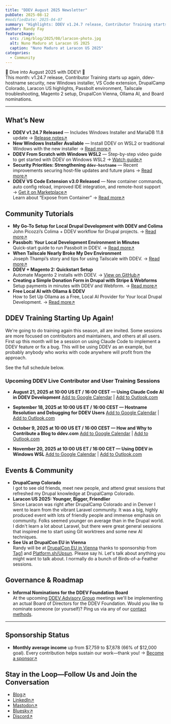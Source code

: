 ```yaml
---
title: "DDEV August 2025 Newsletter"
pubDate: 2025-08-12
#modifiedDate: 2025-04-07
summary: "Highlights: DDEV v1.24.7 release, Contributor Training starts up again, Security priorities (ddev-hostname), New Windows installer, New VS Code extension release, Drupal Camp Colorado, Laracon US, Passbolt environment setup, Tailscale troubleshooting, Magento 2 quickstart, Stripe donation form, DrupalCon attendance, Local AI with Ollama, and informal Board nominations."
author: Randy Fay
featureImage:
  src: /img/blog/2025/08/laracon-photo.jpg
  alt: Nuno Maduro at Laracon US 2025
  caption: "Nuno Maduro at Laracon US 2025"
categories:
  - Community
---
```


🚀 Dive into August 2025 with DDEV! 🌟  
This month: v1.24.7 release, Contributor Training starts up again, ddev-hostname security, new Windows installer, VS Code extension, DrupalCamp Colorado, Laracon US highlights, Passbolt environment, Tailscale troubleshooting, Magento 2 setup, DrupalCon Vienna, Ollama AI, and Board nominations.

---

## What’s New

- **DDEV v1.24.7 Released** — Includes Windows Installer and MariaDB 11.8 update → [Release notes↗](https://github.com/ddev/ddev/releases/tag/v1.24.7)
- **New Windows Installer Available** — Install DDEV on WSL2 or traditional Windows with the new installer → [Read more↗](https://ddev.com/blog/watch-new-windows-installer)
- **DDEV From Scratch with Windows WSL2** — Step-by-step video guide to get started with DDEV on Windows WSL2 → [Watch guide↗](https://ddev.com/blog/watch-ddev-local-from-scratch-with-windows-wsl2)
- **Security Priorities: Strengthening `ddev-hostname`** — Recent improvements securing host-file updates and future plans → [Read more↗](https://ddev.com/blog/ddev-hostname-security-improvements)
- **DDEV VS Code Extension v3.0 Released** — New container commands, auto config reload, improved IDE integration, and remote-host support → [Get it on Marketplace↗](https://marketplace.visualstudio.com/items?itemName=biati.ddev-manager)  
  Learn about “Expose from Container” → [Read more↗](https://github.com/ddev/vscode-ddev-manager/wiki/Expose-from-Container)

## Community Tutorials

- **My Go-To Setup for Local Drupal Development with DDEV and Colima**  
  John Picozzi’s Colima + DDEV workflow for Drupal projects. → [Read more↗](https://picozzi.com/notebook/2025/jul/my-go-setup-local-drupal-development-ddev-and-colima)
- **Passbolt: Your Local Development Environment in Minutes**  
  Quick-start guide to run Passbolt in DDEV. → [Read more↗](https://www.passbolt.com/blog/set-up-your-local-passbolt-development-environment-in-minutes-with-ddev)
- **When Tailscale Nearly Broke My Dev Environment**  
  Joseph Thampi’s story and tips for using Tailscale with DDEV. → [Read more↗](https://www.linkedin.com/pulse/day-my-development-environment-nearly-broke-me-how-i-thampi-joseph-ildhc/)
- **DDEV + Magento 2: Quickstart Setup**  
  Automate Magento 2 installs with DDEV. → [View on GitHub↗](https://github.com/jellesiderius/ddev-magento2-setup)
- **Creating a Simple Donation Form in Drupal with Stripe & Webforms**  
  Setup payments in minutes with DDEV and Webform. → [Read more↗](https://picozzi.com/notebook/2025/jul/creating-simple-donation-form-drupal-stripe-and-webforms)
- **Free Local AI with Ollama & DDEV**  
  How to Set Up Ollama as a Free, Local AI Provider for Your local Drupal Development. → [Read more↗](https://www.linkedin.com/pulse/how-set-up-ollama-free-local-ai-provider-your-drupal-rakesh-james-gedje/)

## DDEV Training Starting Up Again!

We're going to do training again this season, all are invited. Some sessions are more focused on contributors and maintainers, and others at all users. First up this month will be a session on using Claude Code to implement a DDEV feature or fix a bug. This will be using DDEV as an example, but probably anybody who works with code anywhere will profit from the approach.

See the full schedule below.

### Upcoming DDEV Live Contributor and User Training Sessions

- **August 21, 2025 at 10:00 US ET / 16:00 CEST — Using Claude Code AI in DDEV Development**
  [Add to Google Calendar](https://calendar.google.com/calendar/render?action=TEMPLATE&text=Using%20Claude%20Code%20AI%20in%20DDEV%20Development&dates=20250821T140000Z/20250821T150000Z&details=Join%20the%20DDEV%20training%20session%20via%20Zoom.%0ALink%3A%20https%3A%2F%2Fus02web.zoom.us%2Fj%2F7315692237%3Fpwd%3DRHR6NUkwb0g5WXIzS2NOcXRucCthZz09%0AMeeting%20ID%3A%20731%20569%202237%0APasscode%3A%2012345&location=Online&trp=true) | [Add to Outlook.com](https://outlook.live.com/owa/?rru=addevent&startdt=2025-08-21T14:00:00Z&enddt=2025-08-21T15:00:00Z&subject=Using%20Claude%20Code%20AI%20in%20DDEV%20Development&body=Join%20the%20DDEV%20training%20session%20via%20Zoom.%0ALink%3A%20https%3A%2F%2Fus02web.zoom.us%2Fj%2F7315692237%3Fpwd%3DRHR6NUkwb0g5WXIzS2NOcXRucCthZz09%0AMeeting%20ID%3A%20731%20569%202237%0APasscode%3A%2012345&location=Online)

- **September 18, 2025 at 10:00 US ET / 16:00 CEST — Hostname Resolution and Debugging for DDEV Users**
  [Add to Google Calendar](https://calendar.google.com/calendar/render?action=TEMPLATE&text=Hostname%20resolution%20and%20debugging%20for%20DDEV%20users&dates=20250918T140000Z/20250918T150000Z&details=Join%20the%20DDEV%20training%20session%20via%20Zoom.%0ALink%3A%20https%3A%2F%2Fus02web.zoom.us%2Fj%2F7315692237%3Fpwd%3DRHR6NUkwb0g5WXIzS2NOcXRucCthZz09%0AMeeting%20ID%3A%20731%20569%202237%0APasscode%3A%2012345&location=Online&trp=true) | [Add to Outlook.com](https://outlook.live.com/owa/?rru=addevent&startdt=2025-09-18T14:00:00Z&enddt=2025-09-18T15:00:00Z&subject=Hostname%20resolution%20and%20debugging%20for%20DDEV%20users&body=Join%20the%20DDEV%20training%20session%20via%20Zoom.%0ALink%3A%20https%3A%2F%2Fus02web.zoom.us%2Fj%2F7315692237%3Fpwd%3DRHR6NUkwb0g5WXIzS2NOcXRucCthZz09%0AMeeting%20ID%3A%20731%20569%202237%0APasscode%3A%2012345&location=Online)

- **October 9, 2025 at 10:00 US ET / 16:00 CEST — How and Why to Contribute a Blog to ddev.com**
  [Add to Google Calendar](https://calendar.google.com/calendar/render?action=TEMPLATE&text=How%20and%20Why%20to%20contribute%20a%20blog%20to%20ddev.com&dates=20251009T140000Z/20251009T150000Z&details=Join%20the%20DDEV%20training%20session%20via%20Zoom.%0ALink%3A%20https%3A%2F%2Fus02web.zoom.us%2Fj%2F7315692237%3Fpwd%3DRHR6NUkwb0g5WXIzS2NOcXRucCthZz09%0AMeeting%20ID%3A%20731%20569%202237%0APasscode%3A%2012345&location=Online&trp=true) | [Add to Outlook.com](https://outlook.live.com/owa/?rru=addevent&startdt=2025-10-09T14:00:00Z&enddt=2025-10-09T15:00:00Z&subject=How%20and%20Why%20to%20contribute%20a%20blog%20to%20ddev.com&body=Join%20the%20DDEV%20training%20session%20via%20Zoom.%0ALink%3A%20https%3A%2F%2Fus02web.zoom.us%2Fj%2F7315692237%3Fpwd%3DRHR6NUkwb0g5WXIzS2NOcXRucCthZz09%0AMeeting%20ID%3A%20731%20569%202237%0APasscode%3A%2012345&location=Online)

- **November 20, 2025 at 10:00 US ET / 16:00 CET — Using DDEV in Windows WSL**
  [Add to Google Calendar](https://calendar.google.com/calendar/render?action=TEMPLATE&text=Using%20DDEV%20in%20Windows%20WSL&dates=20251120T150000Z/20251120T160000Z&details=Join%20the%20DDEV%20training%20session%20via%20Zoom.%0ALink%3A%20https%3A%2F%2Fus02web.zoom.us%2Fj%2F7315692237%3Fpwd%3DRHR6NUkwb0g5WXIzS2NOcXRucCthZz09%0AMeeting%20ID%3A%20731%20569%202237%0APasscode%3A%2012345&location=Online&trp=true) | [Add to Outlook.com](https://outlook.live.com/owa/?rru=addevent&startdt=2025-11-20T15:00:00Z&enddt=2025-11-20T16:00:00Z&subject=Using%20DDEV%20in%20Windows%20WSL&body=Join%20the%20DDEV%20training%20session%20via%20Zoom.%0ALink%3A%20https%3A%2F%2Fus02web.zoom.us%2Fj%2F7315692237%3Fpwd%3DRHR6NUkwb0g5WXIzS2NOcXRucCthZz09%0AMeeting%20ID%3A%20731%20569%202237%0APasscode%3A%2012345&location=Online)

## Events & Community

- **DrupalCamp Colorado**  
  I got to see old friends, meet new people, and attend great sessions that refreshed my Drupal knowledge at DrupalCamp Colorado.
- **Laracon US 2025: Younger, Bigger, Friendlier**  
  Since Laracon was right after DrupalCamp Colorado and in Denver I went to learn from the vibrant Laravel community. It was a big, highly produced event with lots of friendly people and immense emphasis on community. Folks seemed younger on average than in the Drupal world. I didn't learn a lot about Laravel, but there were great general sessions that inspired me to start using Git worktrees and some new AI techniques.
- **See Us at DrupalCon EU in Vienna**  
  Randy will be at [DrupalCon EU in Vienna](https://events.drupal.org/vienna2025) thanks to sponsorship from [Tag1](https://www.tag1consulting.com/) and [Platform.sh/Upsun](https://upsun.com). Please say hi. Let's talk about anything you might want to talk about. I normally do a bunch of Birds-of-a-Feather sessions.

## Governance & Roadmap

- **Informal Nominations for the DDEV Foundation Board**  
  At the upcoming [DDEV Advisory Group](https://github.com/orgs/ddev/discussions/categories/ddev-advisory-group) meetings we'll be implementing an actual Board of Directors for the DDEV Foundation. Would you like to nominate someone (or yourself)? Ping us via any of our [contact methods](/contact/).

---

## Sponsorship Status

- **Monthly average income** up from $7,759 to $7,878 (66% of $12,000 goal). Every contribution helps sustain our work—thank you! → [Become a sponsor↗](https://github.com/sponsors/ddev)

## Stay in the Loop—Follow Us and Join the Conversation

- [Blog↗](https://ddev.com/blog/)
- [LinkedIn↗](https://www.linkedin.com/company/ddev-foundation)
- [Mastodon↗](https://fosstodon.org/@ddev)
- [Bluesky↗](https://bsky.app/profile/ddev.bsky.social)
- [Discord↗](/s/discord)
